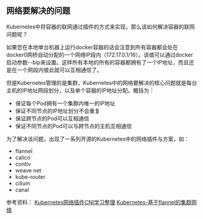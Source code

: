 ## 网络要解决的问题
Kubernetes中将容器的联网通过插件的方式来实现，那么该如何解决容器的联网问题呢？

如果您在本地单台机器上运行docker容器的话会注意到所有容器都会处在docker0网桥自动分配的一个网络IP段内（172.17.0.1/16）。该值可以通过docker启动参数--bip来设置。这样所有本地的所有的容器都拥有了一个IP地址，而且还是在一个网段内彼此就可以互相通信了。

但是Kubernetes管理的是集群，Kubernetes中的网络要解决的核心问题就是每台主机的IP地址网段划分，以及单个容器的IP地址分配。概括为：

* 保证每个Pod拥有一个集群内唯一的IP地址
* 保证不同节点的IP地址划分不会重复
* 保证跨节点的Pod可以互相通信
* 保证不同节点的Pod可以与跨节点的主机互相通信


为了解决该问题，出现了一系列开源的Kubernetes中的网络插件与方案，如：
* flannel
* calico
* contiv
* weave net
* kube-router
* cilium
* canal	


参考资料：
[Kubernetes网络插件CNI学习整理](https://blog.csdn.net/u010129347/article/details/78800065)
[Kubernetes-基于flannel的集群网络](https://www.kubernetes.org.cn/4105.html)
